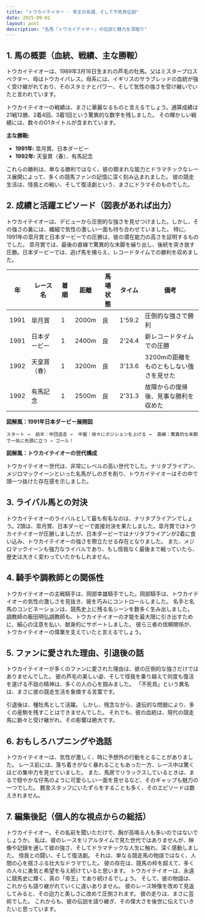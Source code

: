 ```yaml
---
title: "トウカイテイオー - 帝王の系譜、そして不死鳥伝説"
date: 2025-09-01
layout: post
description: "名馬『トウカイテイオー』の伝説と魅力を深堀り"
---
```


## 1. 馬の概要（血統、戦績、主な勝鞍）

トウカイテイオーは、1989年3月16日生まれの芦毛の牡馬。父はミスタープロスペクター、母はトウカイパレス。母系には、イギリスのサラブレッドの血統が強く受け継がれており、そのスタミナとパワー、そして気性の強さを受け継いでいたと言われています。

トウカイテイオーの戦績は、まさに華麗なるものと言えるでしょう。通算成績は21戦12勝、2着4回、3着1回という驚異的な数字を残しました。  その輝かしい戦績には、数々のG1タイトルが含まれています。

**主な勝鞍:**

* **1991年:**  皐月賞、日本ダービー
* **1992年:**  天皇賞（春）、有馬記念

これらの勝利は、単なる勝利ではなく、彼の類まれな能力とドラマチックなレース展開によって、多くの競馬ファンの記憶に深く刻み込まれました。  彼の競走生活は、怪我との戦い、そして復活劇という、まさにドラマそのものでした。


## 2. 成績と活躍エピソード（図表があれば出力）

トウカイテイオーは、デビューから圧倒的な強さを見せつけました。しかし、その強さの裏には、繊細で気性の激しい一面も持ち合わせていました。  特に、1991年の皐月賞と日本ダービーでの圧勝は、彼の潜在能力の高さを証明するものでした。  皐月賞では、最後の直線で驚異的な末脚を繰り出し、後続を突き放す圧勝。日本ダービーでは、逃げ馬を捕らえ、レコードタイムでの勝利を収めました。

| 年 | レース名       | 着順 | 距離 | 馬場状態 | タイム   | 備考                                         |
|---|---------------|-----|-----|---------|--------|---------------------------------------------|
| 1991 | 皐月賞         | 1   | 2000m | 良       | 1'59.2 | 圧倒的な強さで勝利                           |
| 1991 | 日本ダービー     | 1   | 2400m | 良       | 2'24.4 | 新レコードタイムでの圧勝                     |
| 1992 | 天皇賞（春）   | 1   | 3200m | 良       | 3'13.6 | 3200mの距離をものともしない強さを見せた       |
| 1992 | 有馬記念       | 1   | 2500m | 良       | 2'31.3 | 故障からの復帰後、見事な勝利を収めた           |


**図解風：1991年日本ダービー展開図**

```
スタート →  前半：中団追走 →  中盤：徐々にポジションを上げる →  直線：驚異的な末脚で一気に先頭に立つ → ゴール！
```

**図解風：トウカイテイオーの世代構成**

トウカイテイオー世代は、非常にレベルの高い世代でした。ナリタブライアン、メジロマックイーンといった名馬がしのぎを削り、トウカイテイオーはその中で頭一つ抜けた存在感を示しました。


## 3. ライバル馬との対決

トウカイテイオーのライバルとして最も有名なのは、ナリタブライアンでしょう。2頭は、皐月賞、日本ダービーで直接対決を果たしました。皐月賞ではトウカイテイオーが圧勝しましたが、日本ダービーではナリタブライアンが2着に食い込み、トウカイテイオーの強さを際立たせる存在となりました。  また、メジロマックイーンも強力なライバルであり、もし怪我なく最後まで戦っていたら、歴史は大きく変わっていたかもしれません。


## 4. 騎手や調教師との関係性

トウカイテイオーの主戦騎手は、岡部幸雄騎手でした。岡部騎手は、トウカイテイオーの気性の激しさを見抜き、彼を巧みにコントロールしました。  名手と名馬のコンビネーションは、競馬史上に残る名シーンを数多く生み出しました。  調教師の飯田明弘調教師も、トウカイテイオーの才能を最大限に引き出すために、細心の注意を払い、献身的にサポートしました。  彼ら三者の信頼関係が、トウカイテイオーの偉業を支えていたと言えるでしょう。


## 5. ファンに愛された理由、引退後の話

トウカイテイオーが多くのファンに愛された理由は、彼の圧倒的な強さだけではありませんでした。  彼の芦毛の美しい姿、そして怪我を乗り越えて何度も復活を遂げる不屈の精神は、多くの人の心を掴みました。  「不死鳥」という異名は、まさに彼の競走生活を象徴する言葉です。

引退後は、種牡馬として活躍。  しかし、残念ながら、遺伝的な問題により、多くの産駒を残すことはできませんでした。  それでも、彼の血統は、現代の競走馬に脈々と受け継がれ、その影響は絶大です。


## 6. おもしろハプニングや逸話

トウカイテイオーは、気性が激しく、時に予想外の行動をとることがありました。  レース前には、落ち着きがなく暴れることもあった一方、レース中は驚くほどの集中力を見せていました。  また、馬房でリラックスしているときは、まるで穏やかな仔馬のように可愛らしい一面を見せるなど、そのギャップも魅力の一つでした。  厩舎スタッフにいたずらをすることも多く、そのエピソードは数えきれません。


## 7. 編集後記（個人的な視点からの総括）

トウカイテイオー。その名前を聞いただけで、胸が高鳴る人も多いのではないでしょうか。  私は、彼のレースをリアルタイムで見た世代ではありませんが、映像や記録を通して彼の強さ、そしてドラマチックな人生に触れ、深く感動しました。  怪我との闘い、そして復活劇。  それは、単なる競走馬の物語ではなく、人間の心を揺さぶる壮大なドラマでした。  彼の存在は、競馬の枠を超えて、多くの人々に勇気と希望を与え続けていると思います。  トウカイテイオーは、永遠に競馬史に輝く、真の「帝王」であり続けるでしょう。  そして、彼の物語は、これからも語り継がれていくに違いありません。  彼のレース映像を改めて見返してみると、その迫力と美しさに改めて圧倒されます。  彼の走りは、まさに芸術でした。  これからも、彼の伝説を語り継ぎ、その偉大さを後世に伝えていきたいと思っています。
